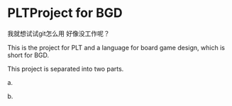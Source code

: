 PLTProject for BGD
========
我就想试试git怎么用
好像没工作呢？

This is the project for PLT and a language for board game design, which is short for BGD.

This project is separated into two parts.

a.






b.





